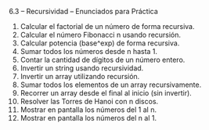 6.3 – Recursividad – Enunciados para Práctica

1. Calcular el factorial de un número de forma recursiva.
2. Calcular el número Fibonacci n usando recursión.
3. Calcular potencia (base^exp) de forma recursiva.
4. Sumar todos los números desde n hasta 1.
5. Contar la cantidad de dígitos de un número entero.
6. Invertir un string usando recursividad.
7. Invertir un array utilizando recursión.
8. Sumar todos los elementos de un array recursivamente.
9. Recorrer un array desde el final al inicio (sin invertir).
10. Resolver las Torres de Hanoi con n discos.
11. Mostrar en pantalla los números del 1 al n.
12. Mostrar en pantalla los números del n al 1.
